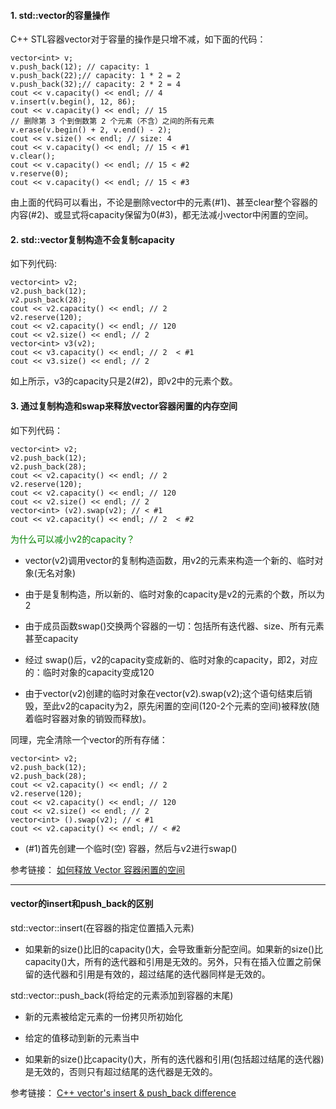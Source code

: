 #### 1. std::vector的容量操作

C++ STL容器vector对于容量的操作是只增不减，如下面的代码：

	vector<int> v;
	v.push_back(12); // capacity: 1
	v.push_back(22);// capacity: 1 * 2 = 2
	v.push_back(32);// capacity: 2 * 2 = 4
	cout << v.capacity() << endl; // 4
	v.insert(v.begin(), 12, 86);
	cout << v.capacity() << endl; // 15
	// 删除第 3 个到倒数第 2 个元素（不含）之间的所有元素
	v.erase(v.begin() + 2, v.end() ­- 2);
	cout << v.size() << endl; // size: 4
	cout << v.capacity() << endl; // 15 <­­­ #1
	v.clear();
	cout << v.capacity() << endl; // 15 <­­­ #2
	v.reserve(0);
	cout << v.capacity() << endl; // 15 <­­­ #3

由上面的代码可以看出，不论是删除vector中的元素(#1)、甚至clear整个容器的内容(#2)、或显式将capacity保留为0(#3)，都无法减小vector中闲置的空间。

#### 2. std::vector复制构造不会复制capacity

如下列代码:

	vector<int> v2;
	v2.push_back(12);
	v2.push_back(28);
	cout << v2.capacity() << endl; // 2
	v2.reserve(120);
	cout << v2.capacity() << endl; // 120
	cout << v2.size() << endl; // 2
	vector<int> v3(v2);
	cout << v3.capacity() << endl; // 2  <­­ #1
	cout << v3.size() << endl; // 2


如上所示，v3的capacity只是2(#2)，即v2中的元素个数。

#### 3. 通过复制构造和swap来释放vector容器闲置的内存空间

如下列代码：

	vector<int> v2;
	v2.push_back(12);
	v2.push_back(28);
	cout << v2.capacity() << endl; // 2
	v2.reserve(120);
	cout << v2.capacity() << endl; // 120
	cout << v2.size() << endl; // 2
	vector<int> (v2).swap(v2); // <­­ #1
	cout << v2.capacity() << endl; // 2  <­­ #2


<font color="green">为什么可以减小v2的capacity？</font>

* vector<int>(v2)调用vector的复制构造函数，用v2的元素来构造一个新的、临时对象(无名对象)

* 由于是复制构造，所以新的、临时对象的capacity是v2的元素的个数，所以为2

* 由于成员函数swap()交换两个容器的一切：包括所有迭代器、size、所有元素甚至capacity

* 经过 swap()后，v2的capacity变成新的、临时对象的capacity，即2，对应的：临时对象的capacity变成120

* 由于vector<int>(v2)创建的临时对象在vector<int>(v2).swap(v2);这个语句结束后销毁，至此v2的capacity为2，原先闲置的空间(120-2个元素的空间)被释放(随着临时容器对象的销毁而释放)。

同理，完全清除一个vector的所有存储：

	vector<int> v2;
	v2.push_back(12);
	v2.push_back(28);
	cout << v2.capacity() << endl; // 2
	v2.reserve(120);
	cout << v2.capacity() << endl; // 120
	cout << v2.size() << endl; // 2
	vector<int> ().swap(v2); // <­­ #1
	cout << v2.capacity() << endl; // <­­ #2

* (#1)首先创建一个临时(空) 容器，然后与v2进行swap()

参考链接：
[如何释放 Vector 容器闲置的空间](http://www.xuanyuansoft.com/images/files/Reference%20-%20How%20to%20Release%20Vector's%20Storage.pdf)

---------------------------------------

#### vector的insert和push_back的区别

std::vector::insert(在容器的指定位置插入元素)

* 如果新的size()比旧的capacity()大，会导致重新分配空间。如果新的size()比capacity()大，所有的迭代器和引用是无效的。另外，只有在插入位置之前保留的迭代器和引用是有效的，超过结尾的迭代器同样是无效的。

std::vector::push_back(将给定的元素添加到容器的末尾)

* 新的元素被给定元素的一份拷贝所初始化

* 给定的值移动到新的元素当中

* 如果新的size()比capacity()大，所有的迭代器和引用(包括超过结尾的迭代器)是无效的，否则只有超过结尾的迭代器是无效的。

参考链接：
[C++ vector's insert & push_back difference](http://stackoverflow.com/questions/13324431/c-vectors-insert-push-back-difference)